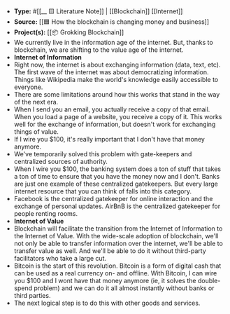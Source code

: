 - **Type:** #[[__ 🟨 Literature Note]] | [[Blockchain]] [[Internet]]
- **Source:** [[🟦 How the blockchain is changing money and business]]
- **Project(s):** [[📦 Grokking Blockchain]] 
- We currently live in the information age of the internet. But, thanks to blockchain, we are shifting to the value age of the internet.
- **Internet of Information**
- Right now, the internet is about exchanging information (data, text, etc). The first wave of the internet was about democratizing information. Things like Wikipedia make the world's knowledge easily accessible to everyone.
- There are some limitations around how this works that stand in the way of the next era.
- When I send you an email, you actually receive a copy of that email. When you load a page of a website, you receive a copy of it. This works well for the exchange of information, but doesn't work for exchanging things of value.
- If I wire you $100, it's really important that I don't have that money anymore.
- We've temporarily solved this problem with gate-keepers and centralized sources of authority.
- When I wire you $100, the banking system does a ton of stuff that takes a ton of time to ensure that you have the money now and I don't. Banks are just one example of these centralized gatekeepers. But every large internet resource that you can think of falls into this category.
- Facebook is the centralized gatekeeper for online interaction and the exchange of personal updates. AirBnB is the centralized gatekeeper for people renting rooms.
- **Internet of Value**
- Blockchain will facilitate the transition from the Internet of Information to the Internet of Value. With the wide-scale adoption of blockchain, we'll not only be able to transfer information over the internet, we'll be able to transfer value as well. And we'll be able to do it without third-party facilitators who take a large cut.
- Bitcoin is the start of this revolution. Bitcoin is a form of digital cash that can be used as a real currency on- and offline. With Bitcoin, I can wire you $100 and I wont have that money anymore (ie, it solves the double-spend problem) and we can do it all almost instantly without banks or third parties.
- The next logical step is to do this with other goods and services.
